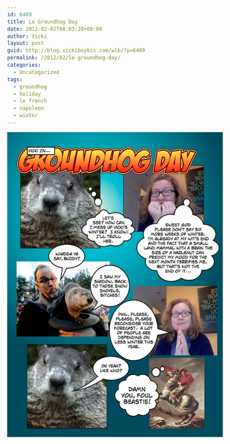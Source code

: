 ```yaml
---
id: 6409
title: Le Groundhog Day
date: 2012-02-02T08:03:28+00:00
author: Vicki
layout: post
guid: http://blog.vickiboykis.com/wlb/?p=6409
permalink: /2012/02/le-groundhog-day/
categories:
  - Uncategorized
tags:
  - groundhog
  - holiday
  - le french
  - napoleon
  - winter
---
```

<p style="text-align: center;">
  <a href="https://raw.githubusercontent.com/veekaybee/wlb/gh-pages/assets/images/2012/02/Groundhog2012.jpg"><img class="aligncenter  wp-image-6410" title="Groundhog2012" src="https://raw.githubusercontent.com/veekaybee/wlb/gh-pages/assets/images/2012/02/Groundhog2012.jpg" alt="" width="551" height="713" /></a>
</p>